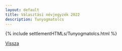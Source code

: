 ```yaml
---
layout: default
title: Választási névjegyzék 2022
description: Tunyogmatolcs
---
```


{% include settlementHTMLs/Tunyogmatolcs.html %}

[Vissza](../)